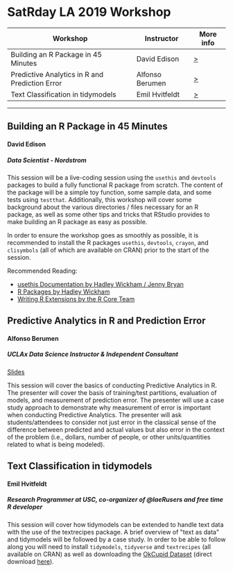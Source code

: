 # SatRday LA 2019 Workshop

Workshop | Instructor| More info
---------|--------------|--------
Building an R Package in 45 Minutes | David Edison | [>](#Building-an-R-Package-in-45-Minutes)
Predictive Analytics in R and Prediction Error | Alfonso Berumen | [>](#Predictive-Analytics-in-R-and-Prediction-Error)
Text Classification in tidymodels | Emil Hvitfeldt | [>](#Text-Classification-in-tidymodels)

---

## Building an R Package in 45 Minutes
#### David Edison
##### Data Scientist - Nordstrom
This session will be a live-coding session using the `usethis` and `devtools` packages to build a fully functional R package from scratch. The content of the package will be a simple toy function, some sample data, and some tests using `testthat`. Additionally, this workshop will cover some background about the various directories / files necessary for an R package, as well as some other tips and tricks that RStudio provides to make building an R package as easy as possible.

In order to ensure the workshop goes as smoothly as possible, it is recommended to install the R packages `usethis`, `devtools`, `crayon`, and `clisymbols` (all of which are available on CRAN) prior to the start of the session.

Recommended Reading:

* [usethis Documentation by Hadley Wickham / Jenny Bryan](https://usethis.r-lib.org/)
* [R Packages by Hadley Wickham]( http://r-pkgs.had.co.nz/) 
* [Writing R Extensions by the R Core Team](https://cran.r-project.org/doc/manuals/r-release/R-exts.html)

## Predictive Analytics in R and Prediction Error
#### Alfonso Berumen
##### UCLAx Data Science Instructor & Independent Consultant
[Slides](https://github.com/satRdays/losangeles/blob/master/2019/slides/11Workshops/10-02Facebook_metrics.pdf)

This session will cover the basics of conducting Predictive Analytics in R. The presenter will cover the basis of training/test partitions, evaluation of models, and measurement of prediction error. The presenter will use a case study approach to demonstrate why measurement of error is important when conducting Predictive Analytics. The presenter will ask students/attendees to consider not just error in the classical sense of the difference between predicted and actual values but also error in the context of the problem (i.e., dollars, number of people, or other units/quantities related to what is being modeled).

## Text Classification in tidymodels
#### Emil Hvitfeldt 
##### Research Programmer at USC, co-organizer of @laeRusers and free time R developer

This session will cover how tidymodels can be extended to handle text data with the use of the textrecipes package. A brief overview of "text as data" and tidymodels will be followed by a case study. In order to be able to follow along you will need to install `tidymodels`, `tidyverse` and `textrecipes` (all available on CRAN) as well as downloading the [OkCupid Dataset](https://github.com/rudeboybert/JSE_OkCupid) (direct download [here](https://github.com/rudeboybert/JSE_OkCupid/raw/master/profiles.csv.zip)).
